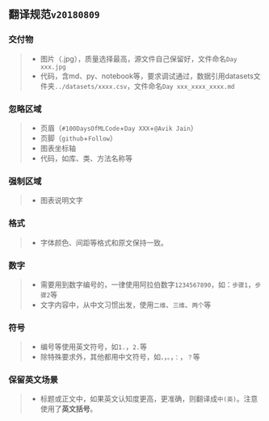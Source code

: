 ## 翻译规范`v20180809`
### 交付物
>- 图片（.jpg），质量选择最高，源文件自己保留好，文件命名`Day xxx.jpg`
>- 代码，含md、py、notebook等，要求调试通过，数据引用datasets文件夹`../datasets/xxxx.csv`，文件命名`Day xxx_xxxx_xxxx.md`
### 忽略区域
>- 页眉（`#100DaysOfMLCode`+`Day XXX`+`@Avik Jain`）
>- 页脚（`github`+`Follow`）
>- 图表坐标轴
>- 代码，如库、类、方法名称等
### 强制区域
>-  图表说明文字
### 格式
>- 字体颜色、间距等格式和原文保持一致。
### 数字
>- 需要用到数字编号的，一律使用阿拉伯数字`1234567890`，如：`步骤1`，`步骤2`等
>- 文字内容中，从中文习惯出发，使用`二维`、`三维`、`两个`等
### 符号
>- 编号等使用英文符号，如`1.`，`2.`等
>- 除特殊要求外，其他都用中文符号，如`，`，`。`，`：`，`？`等
### 保留英文场景
>- 标题或正文中，如果英文认知度更高，更准确，则翻译成`中(英)`。注意使用了**英文括号**。
